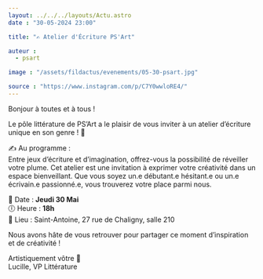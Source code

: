 ```yaml
---
layout: ../../../layouts/Actu.astro
date : "30-05-2024 23:00"

title: "✍️ Atelier d'Écriture PS'Art"

auteur :
  - psart

image : "/assets/fildactus/evenements/05-30-psart.jpg"

source : "https://www.instagram.com/p/C7Y0wwloRE4/"
---
```


Bonjour à toutes et à tous !

Le pôle littérature de PS’Art a le plaisir de vous inviter à un atelier d’écriture unique en son genre ! 🌟

✍️ Au programme :  
Entre jeux d’écriture et d’imagination, offrez-vous la possibilité de réveiller votre plume. Cet atelier est une invitation à exprimer votre créativité dans un espace bienveillant. Que vous soyez un.e débutant.e hésitant.e ou un.e écrivain.e passionné.e, vous trouverez votre place parmi nous.

📅 Date : __Jeudi 30 Mai__  
🕕 Heure : __18h__  
📍 Lieu : Saint-Antoine, 27 rue de Chaligny, salle 210

Nous avons hâte de vous retrouver pour partager ce moment d’inspiration et de créativité !

Artistiquement vôtre 🦜  
Lucille, VP Littérature